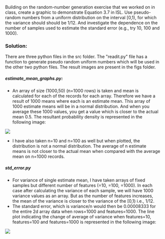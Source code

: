 Building on the random-number generation exercise that we worked on in class, 
create a graphic to demonstrate Equation 3.7 in ISL.
Use pseudo-random numbers from a uniform distribution on the interval [0,1),
for which the variance should should be 1/12.
And investigate the dependence on the number of samples used to estimate 
the standard error (e.g., try 10, 100 and 1000).


### Solution:

There are three python files in the src folder. The "readit.py" file has a function to generate pseudo random uniform numbers which will be used in the other two python files. The result images are present in the figs folder.

##### estimate_mean_graphs.py:

- An array of size (1000,50) (n=1000 rows) is taken and mean is calculated for each of the records for each array. Therefore we have a result of 1000 means where each is an estimate mean. This array of 1000 estimate means will be in a normal distribution. And when you average these 1000 values, you get a value which is closer to the actual mean 0.5. The resultant probability density is represented in the following image:

<img src="figs/n_means_density_plot.png">


- I have also taken n=10 and n=100 as well but when plotted, the distribution is not a normal distribution. The average of n estimate means is not closer to the actual mean when compared with the average mean on n=1000 records.


##### std_error.py

- For variance of single estimate mean, I have taken arrays of fixed samples but different number of features (=10, =100, =1000). In each case after calculating the variance of each sample, we will have 1000 variance values as an array. But as the number of features increases, the mean of the variance is closer to the variance of the [0,1) i.e., 1/12.
- The standard error, which is variance/n would then be 0.00008333 for the entire 2d array data when rows=1000 and features=1000. The line plot indicating the change of average of variance when features=10, features=100 and features=1000 is represented in the following image:
<img src="figs/variance.png">


